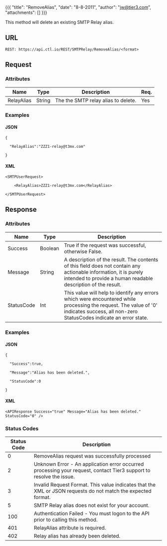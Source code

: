 {{{
  "title": "RemoveAlias",
  "date": "8-8-2011",
  "author": "jw@tier3.com",
  "attachments": []
}}}

This method will delete an existing SMTP Relay alias.

## URL

    REST: https://api.ctl.io/REST/SMTPRelay/RemoveAlias/<format>

## Request

### Attributes

<table>
  <tbody>
    <tr>
      <thead>
      <tr>
        <th>Name</th>
        <th>Type</th>
        <th>Description</th>
        <th>Req.</th>
      </tr>
    </thead>
    <tbody>
    </tr>
    <tr>
      <td>RelayAlias</td>
      <td>String</td>
      <td>The the SMTP relay alias to delete.</td>
      <td>Yes</td>
    </tr>
  </tbody>
</table>

### Examples

#### JSON

    {

      "RelayAlias":"ZZZ1-relay@t3mx.com"

    }

#### XML

    <SMTPUserRequest>

        <RelayAlias>ZZZ1-relay@t3mx.com</RelayAlias>

    </SMTPUserRequest>

## Response

### Attributes

<table>
  <thead>
    <tr>
      <th>Name</th>
      <th>Type</th>
      <th>Description</th>
    </tr>
  </thead>
  <tbody>
    <tr>
      <td>Success</td>
      <td>Boolean</td>
      <td>True if the request was successful, otherwise False.</td>
    </tr>
    <tr>
      <td>Message</td>
      <td>String</td>
      <td>A description of the result. The contents of this field does not contain any actionable information, it is purely intended to provide a human readable description of the result.</td>
    </tr>
    <tr>
      <td>StatusCode</td>
      <td>Int</td>
      <td>This value will help to identify any errors which were encountered while processing the request. The value of '0' indicates success, all non-zero StatusCodes indicate an error state.</td>
    </tr>
  </tbody>
</table>

### Examples

#### JSON

    {

      "Success":true,

      "Message":"Alias has been deleted.",

      "StatusCode":0 

    }

#### XML

    <APIResponse Success="true" Message="Alias has been deleted." StatusCode="0" />

### Status Codes

<table>
    <thead>
  <tr>
    <th>Status Code</th>
    <th>Description</th>
  </tr>
  </thead>
  <tbody>
    <tr>
      <td>0</td>
      <td>RemoveAlias request was successfully processed</td>
    </tr>
    <tr>
      <td>2</td>
      <td>Unknown Error - An application error occurred processing your request, contact Tier3 support to resolve the issue.</td>
    </tr>
    <tr>
      <td>3</td>
      <td>Invalid Request Format. This value indicates that the XML or JSON requests do not match the expected format.</td>
    </tr>
    <tr>
      <td>5</td>
      <td>SMTP Relay alias does not exist for your account.</td>
    </tr>
    <tr>
      <td>100</td>
      <td>Authentication Failed - You must logon to the API prior to calling this method.</td>
    </tr>
    <tr>
      <td>401</td>
      <td>RelayAlias attribute is required.</td>
    </tr>
    <tr>
      <td>402</td>
      <td>Relay alias has already been deleted.</td>
    </tr>
  </tbody>
</table>